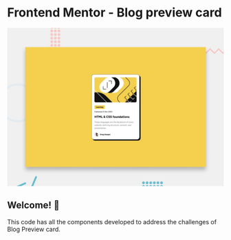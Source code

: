 # Frontend Mentor - Blog preview card

![Design preview for the Blog preview card coding challenge](./preview.jpg)

## Welcome! 👋

This code has all the components developed to address the challenges of Blog Preview card.

